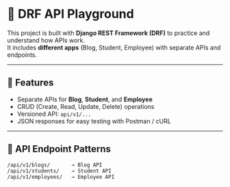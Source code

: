 # 📘 DRF API Playground  

This project is built with **Django REST Framework (DRF)** to practice and understand how APIs work.  
It includes **different apps** (Blog, Student, Employee) with separate APIs and endpoints.  

---

## 🚀 Features
- Separate APIs for **Blog**, **Student**, and **Employee**  
- CRUD (Create, Read, Update, Delete) operations  
- Versioned API: `api/v1/...`  
- JSON responses for easy testing with Postman / cURL  

---

## 📌 API Endpoint Patterns
```plaintext
/api/v1/blogs/       → Blog API
/api/v1/students/    → Student API
/api/v1/employees/   → Employee API
